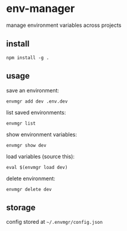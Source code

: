 # env-manager

manage environment variables across projects

## install

```
npm install -g .
```

## usage

save an environment:
```
envmgr add dev .env.dev
```

list saved environments:
```
envmgr list
```

show environment variables:
```
envmgr show dev
```

load variables (source this):
```
eval $(envmgr load dev)
```

delete environment:
```
envmgr delete dev
```

## storage

config stored at `~/.envmgr/config.json`
